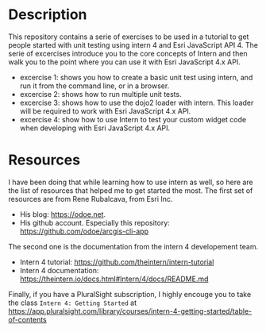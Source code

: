 # Description

This repository contains a serie of exercises to be used in a tutorial to get people started with unit testing using intern 4 and Esri JavaScript API 4. The serie of excercises introduce you to the core concepts of Intern and then walk you to the point where you can use it with Esri JavaScript 4.x API.

- excercise 1: shows you how to create a basic unit test using intern, and run it from the command line, or in a browser.
- excercise 2: shows how to run multiple unit tests.
- excercise 3: shows how to use the dojo2 loader with intern. This loader will be required to work with Esri JavaScript 4.x API.
- excercise 4: show how to use Intern to test your custom widget code when developing with Esri JavaScript 4.x API.

# Resources

I have been doing that while learning how to use intern as well, so here are the list of resources that helped me to get started the most. The first set of resources are from Rene Rubalcava, from Esri Inc.

- His blog: https://odoe.net.
- His github account. Especially this repository: https://github.com/odoe/arcgis-cli-app

The second one is the documentation from the intern 4 developement team.

- Intern 4 tutorial: https://github.com/theintern/intern-tutorial
- Intern 4 documentation: https://theintern.io/docs.html#Intern/4/docs/README.md

Finally, if you have a PluralSight subscription, I highly encouge you to take the class `Intern 4: Getting Started` at https://app.pluralsight.com/library/courses/intern-4-getting-started/table-of-contents
